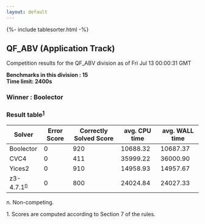 ```yaml
---
layout: default
---
```

{%- include tablesorter.html -%}

##  QF_ABV (Application Track)

Competition results for the QF_ABV division as of Fri Jul 13 00:00:31 GMT

**Benchmarks in this division : 15  
Time limit: 2400s** 

###  Winner : Boolector 
### Result table<sup><a href="#fn1">1</a></sup>
<table id="parallel" class="result sorted">
<thead><tr class="center">
<th>Solver</th>
             <th>Error Score</th>
             <th>Correctly Solved Score</th>
             <th>avg. CPU time</th>
             <th>avg. WALL time</th>
         </tr></thead><tr>
<td>Boolector</td>
<td>0</td><td>920</td><td>10688.32</td><td>10687.37</td></tr><tr>
<td>CVC4</td>
<td>0</td><td>411</td><td>35999.22</td><td>36000.90</td></tr><tr>
<td>Yices2</td>
<td>0</td><td>910</td><td>14958.93</td><td>14957.67</td></tr><tr>
<td>z3-4.7.1<SUP><a href="#fn">n</a></SUP></td>
<td>0</td><td>800</td><td>24024.84</td><td>24027.33</td></tr></table>
 <span id="fn"> n. Non-competing. </span>

 <span id="fn1"> 1. Scores are computed according to Section 7 of the rules. </span>



